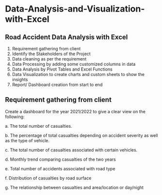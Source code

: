 # Data-Analysis-and-Visualization-with-Excel

## Road Accident Data Analysis with Excel
1.	Requirement gathering from client
2.	Identify the Stakeholders of the Project
3.	Data cleaning as per the requirement
4.	Data Processing by adding some customized columns in data
5.	Data Analysis by Pivot Tables and Excel Functions
6.	Data Visualization to create charts and custom sheets to show the insights
7.	Report/ Dashboard creation from start to end

## Requirement gathering from client
Create a dashboard for the year 2021/2022 to give a clear view on the following:

a.	The total number of casualties.

b.	The percentage of total casualties depending on accident severity as well as the type of vehicle.

c.	The total number of casualties associated with certain vehicles.

d.	Monthly trend comparing casualties of the two years

e.	Total number of accidents associated with road type

f.	Distribution of casualties by road surface

g.	The relationship between casualties and area/location or day/night
